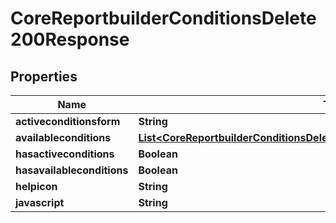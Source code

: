 

# CoreReportbuilderConditionsDelete200Response


## Properties

| Name | Type | Description | Notes |
|------------ | ------------- | ------------- | -------------|
|**activeconditionsform** | **String** | activeconditionsform |  |
|**availableconditions** | [**List&lt;CoreReportbuilderConditionsDelete200ResponseAvailableconditionsInner&gt;**](CoreReportbuilderConditionsDelete200ResponseAvailableconditionsInner.md) |  |  |
|**hasactiveconditions** | **Boolean** | hasactiveconditions |  |
|**hasavailableconditions** | **Boolean** | hasavailableconditions |  |
|**helpicon** | **String** | helpicon |  |
|**javascript** | **String** | javascript |  [optional] |



